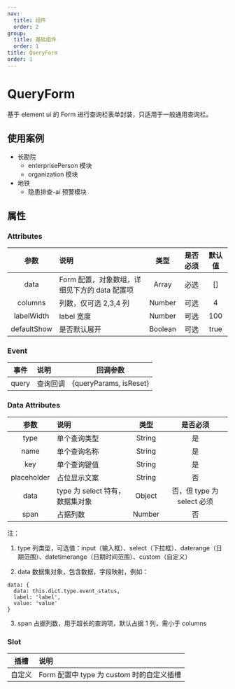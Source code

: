 ```yaml
---
nav:
  title: 组件
  order: 2
group:
  title: 基础组件
  order: 1
title: QueryForm
order: 1
---
```


# QueryForm

基于 element ui 的 Form 进行查询栏表单封装，只适用于一般通用查询栏。

## 使用案例

- 长勘院
  - enterprisePerson 模块
  - organization 模块
- 地铁
  - 隐患排查-ai 预警模块

## 属性

### Attributes

|    参数     | 说明                                          |  类型   | 是否必须 | 默认值 |
| :---------: | :-------------------------------------------- | :-----: | :------: | :----: |
|    data     | Form 配置，对象数组，详细见下方的 data 配置项 |  Array  |   必选   |   []   |
|   columns   | 列数，仅可选 2,3,4 列                         | Number  |   可选   |   4    |
| labelWidth  | label 宽度                                    | Number  |   可选   |  100   |
| defaultShow | 是否默认展开                                  | Boolean |   可选   |  true  |

### Event

| 事件  | 说明     |        回调参数        |
| :---: | :------- | :--------------------: |
| query | 查询回调 | {queryParams, isReset} |

### Data Attributes

|    参数     | 说明                            |  类型  |          是否必须          |
| :---------: | :------------------------------ | :----: | :------------------------: |
|    type     | 单个查询类型                    | String |             是             |
|    name     | 单个查询名称                    | String |             是             |
|     key     | 单个查询键值                    | String |             是             |
| placeholder | 占位显示文案                    | String |             否             |
|    data     | type 为 select 特有，数据集对象 | Object | 否，但 type 为 select 必须 |
|    span     | 占据列数                        | Number |             否             |

注：

1. type
   列类型，可选值：input（输入框）、select（下拉框）、daterange（日期范围）、datetimerange（日期时间范围）、custom（自定义）

2. data
   数据集对象，包含数据，字段映射，例如：

```
data: {
  data: this.dict.type.event_status,
  label: 'label',
  value: 'value'
}

```

3. span
   占据列数，用于超长的查询项，默认占据 1 列，需小于 columns

### Slot

|  插槽  | 说明                                      |
| :----: | :---------------------------------------- |
| 自定义 | Form 配置中 type 为 custom 时的自定义插槽 |
